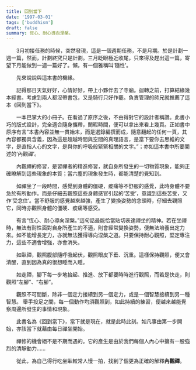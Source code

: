```yaml
---
title: 回到當下
date: '1997-03-01'
tags: ['buddhism']
draft: false
summary: 恆心、耐心導向涅槃。
---
```


　　3月初接任務的時候，突然發現，這是一個週期任務，不是月期。於是計劃一週一篇，然而，計劃終究只是計劃。三月眨眼極近收尾，只來得及趕出這一篇，寄望下月能做到一週一篇好了。懶，有一個雅稱叫‘隨性’。

　　先來說說與這本書的機緣。

　　記得那日天氣好好，心情好好，帶上小夥伴去了寺廟。迴轉之前，打算結緣幾本經書。考慮到兩人都沒帶書包，又是騎行只好作罷。負責管理的師兄就推薦了這本《回到當下》。
   
　　一本巴掌大的小冊子。在看過了原序之後，不由得對它的設計者稱讚。此書小巧的版式設計，完全適合隨身攜帶，閒暇時間，便可以拿出來看上幾頁。正如書中原序有言“本書內容並無一貫始末，而是選錄編撰而成，隨意翻起的任何一頁，其內容都獨具含義，因為這是超越時間與空間的真理語言，是當下要你去思維的文字，是直指人心的文字，是與你的呼吸般緊緊相關的文字。”；亦如這本書中所要闡述的‘內觀禪’。

　　內觀禪的修習，是習禪者的精進修習，就自身所發生的一切物質現象，能夠正確瞭解到這些現象的本質；當六塵的現象發生時，都能清楚的覺知到。

　　如禪坐了一段時間，感覺到身體的僵硬，痠痛等不舒服的感覺，此時身體不要急於有所動作。而是仔細去觀照這些身體感官引起的‘苦受’，意識到這些苦受，又作‘受念住’。當不舒服的感覺越來越強，產生了變換姿勢的念頭時，仔細去觀照它，同時亦觀照身體的僵硬、痠痛等感受。

　　有言“恆心、耐心導向涅槃。”這句話最能恰當貼切表達禪坐的精神。若在坐禪時，無法有耐性面對自身所產生的不適，則會經常變換姿勢，便無法培養出定力來。如不能增長定力，亦就無法獲得導向涅槃之道。只要保持耐心觀照，堅定專注力，這些不適會增強，亦會消失。
   
　　如臥禪，觀照腹部隨呼吸起伏，觀照眼皮下垂、沉重。這樣保持觀照，便又會清醒，直到因為真的很想睡而入睡。

　　如走禪，腳下每一步地抬起、推進、放下都要時時進行觀照，而若是快走，則觀照“左腳”、“右腳”。

　　觀照不可間斷，除非一個定力接續到另一個定力，或是一個智慧接續到另一種智慧。 舉手投足之間，每一個動作均須觀照到，如此持續的練習，便越來越能覺察周邊所發生的事情和現象。

　　此書名為《回到當下》，當下就是現在，就是此時此刻。如凡事由第一步開始，亦該當下就藉由每日禪坐開始。

　　禪修的機會絕不是不期而遇的。它的產生是由於我們每個人內心中擁有一股強烈的清靜動力……

　　從此，為自己得行吃坐臥較常人慢一拍，找到了個更為正確的解釋**內觀禪**。